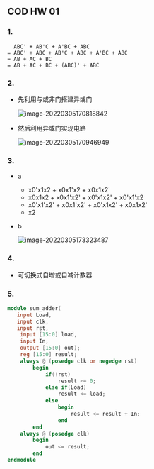 ## COD HW 01

### 1.

```
  ABC' + AB'C + A'BC + ABC
= ABC' + ABC + AB'C + ABC + A'BC + ABC
= AB + AC + BC
= AB + AC + BC + (ABC)' + ABC
```

### 2.

- 先利用与或非门搭建异或门 

  ![image-20220305170818842](C:\Users\lenovo\AppData\Roaming\Typora\typora-user-images\image-20220305170818842.png)

- 然后利用异或门实现电路

  ![image-20220305170946949](C:\Users\lenovo\AppData\Roaming\Typora\typora-user-images\image-20220305170946949.png)

### 3.

- a

  - x0'x1x2 + x0x1'x2 + x0x1x2'
  - x0x1x2 + x0x1'x2' + x0'x1x2' + x0'x1'x2
  - x0'x1'x2' + x0x1'x2' + x0'x1x2' + x0x1x2'
  - x2

- b

  ![image-20220305173323487](C:\Users\lenovo\AppData\Roaming\Typora\typora-user-images\image-20220305173323487.png)

### 4.

- 可切换式自增或自减计数器

### 5.

 ``` verilog
 module sum_adder(
 	input Load,
 	input clk,
 	input rst,
     input [15:0] load,
     input In,
     output [15:0] out);
     reg [15:0] result;
     always @ (posedge clk or negedge rst)
         begin
             if(!rst)
                 result <= 0;
             else if(Load)
                 result <= load;
             else
                 begin
                     result <= result + In;
                 end
         end
     always @ (posedge clk)
         begin
             out <= result;
         end
 endmodule        
 ```

